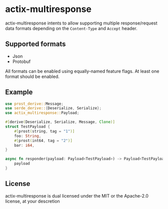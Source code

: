 # actix-multiresponse
actix-multiresponse intents to allow supporting multiple response/request data formats depending on the `Content-Type` and `Accept` header.

## Supported formats
- Json
- Protobuf

All formats can be enabled using equally-named feature flags. At least one format should be enabled.

## Example
```rs
use prost_derive::Message;
use serde_derive::{Deserialize, Serialize};
use actix_multiresponse::Payload;

#[derive(Deserialize, Serialize, Message, Clone)]
struct TestPayload {
    #[prost(string, tag = "1")]
    foo: String,
    #[prost(int64, tag = "2")]
    bar: i64,
}

async fn responder(payload: Payload<TestPayload>) -> Payload<TestPayload> {
    payload
}
```

## License
actix-multiresponse is dual licensed under the MIT or the Apache-2.0 license, at your descretion